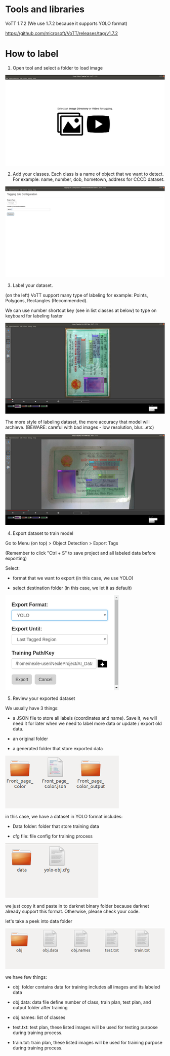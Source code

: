 # Tools and libraries

VoTT 1.7.2 (We use 1.7.2 because it supports YOLO format)

https://github.com/microsoft/VoTT/releases/tag/v1.7.2

# How to label
1. Open tool and select a folder to load image

![VoTT 1.7.2](https://github.com/chaunnt/AI_PaperReader/blob/master/Docs/images/Screenshot%20from%202020-09-21%2009-14-21.png?raw=true)

2. Add your classes. Each class is a name of object that we want to detect. For example: name, number, dob, hometown, address for CCCD dataset.

![Add your classes](https://github.com/chaunnt/AI_PaperReader/blob/master/Docs/images/Screenshot%20from%202020-09-21%2009-14-46.png?raw=true)

3. Label your dataset. 

(on the left) VoTT support many type of labeling for example: Points, Polygons, Rectangles (Recommended).

We can use number shortcut key (see in list classes at below) to type on keyboard for labeling faster

![Label your dataset](https://github.com/chaunnt/AI_PaperReader/blob/master/Docs/images/Screenshot%20from%202020-09-21%2009-57-59.png?raw=true)

The more style of labeling dataset, the more accuracy that model will archieve. (BEWARE: careful with bad images - low resolution, blur...etc)

![Label your dataset](https://github.com/chaunnt/AI_PaperReader/blob/master/Docs/images/Screenshot%20from%202020-09-21%2010-04-05.png?raw=true)

4. Export dataset to train model

Go to Menu (on top) > Object Detection > Export Tags

(Remember to click "Ctrl + S" to save project and all labeled data before exporting)

Select:

- format that we want to export (in this case, we use YOLO)

- select destination folder (in this case, we let it as default)

![Export dataset](https://github.com/chaunnt/AI_PaperReader/blob/master/Docs/images/Screenshot%20from%202020-09-21%2010-29-43.png?raw=true)

5. Review your exported dataset

We usually have 3 things: 

- a JSON file to store all labels (coordinates and name). Save it, we will need it for later when we need to label more data or update / export old data.

- an original folder

- a generated folder that store exported data

![Review your exported dataset](https://github.com/chaunnt/AI_PaperReader/blob/master/Docs/images/Screenshot%20from%202020-09-21%2010-32-44.png?raw=true)

in this case, we have a dataset in YOLO format includes:

- Data folder: folder that store training data

- cfg file: file config for training process

![YOLO format](https://github.com/chaunnt/AI_PaperReader/blob/master/Docs/images/Screenshot%20from%202020-09-21%2010-32-58.png?raw=true)

we just copy it and paste in to darknet binary folder because darknet already support this format. Otherwise, please check your code. 

let's take a peek into data folder

![Dataset](https://github.com/chaunnt/AI_PaperReader/blob/master/Docs/images/Screenshot%20from%202020-09-21%2010-33-02.png?raw=true)

we have few things:

- obj: folder contains data for training includes all images and its labeled data

- obj.data: data file define number of class, train plan, test plan, and output folder after training

- obj.names: list of classes

- test.txt: test plan, these listed images will be used for testing purpose during training process.

- train.txt: train plan, these listed images will be used for training purpose during training process.
 






